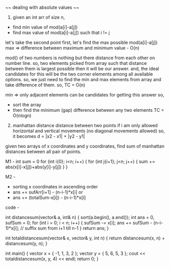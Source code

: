 ~~ dealing with absolute values ~~

1. given an int arr of size n, 
- find min value of mod(a[i]-a[j])
- find max value of mod(a[i]-a[j])
such that i != j

let's take the second point first, let's find the max possible mod(a[i]-a[j])
max => difference between maximum and minimum value - O(n)

mod() of two numbers is nothing but there distance from each other on number line.
so, two elements picked from array such that distance between them is largest possible
then it will be our answer.
and, the ideal candidates for this will be the two corner elements among all available options.
so, we just need to find the min and max elements from array and take difference of them.
so, TC = O(n)

min => only adjacent elements can be candidates for getting this answer
so, 
- sort the array
- then find the minimum (gap) difference between any two elements
TC = O(nlogn)

2. manhattan distance
distance between two points if i am only allowed horizontal and vertical movements (no diagonal movements allowed)
so, it becomes d = |x2 - x1| + |y2 - y1|

given two arrays of x coordinates and y coordinates, find sum of manhattan distances between all pair of points.


M1 -
int sum = 0
for (int i{0}; i<n; i++) {
    for (int j{i+1}; j<n; j++) {
        sum += abs(x[i]-x[j])+abs(y[i]-y[j])
    }
}


M2 -
- sorting x coordinates in ascending order
- ans += sufArr[i+1] - (n-i-1)*x[i]
or 
- ans += (totalSum-x[i]) - (n-i-1)*x[i]


code -

int distancesum(vector<int>& a, int& n) {
	sort(a.begin(), a.end());
	int ans = 0, sufSum = 0;
	for (int i = 0; i < n; i++) {
        sufSum -= x[i];
        ans += sufSum - (n-i-1)*x[i]; // suffix sum from i+1 till n-1
	}
	return ans;
}

int totaldistancesum(vector<int>& x, vector<int>& y, int n) {
	return distancesum(x, n) + distancesum(y, n);
}

int main() {
	vector<int> x = { -1, 1, 3, 2 };
	vector<int> y = { 5, 6, 5, 3 };
	cout << totaldistancesum(x, y, 4) << endl;
	return 0;
}
